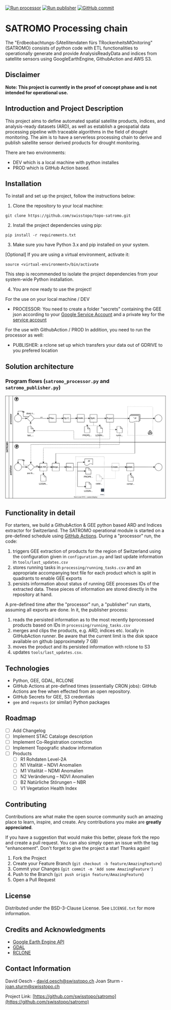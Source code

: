 [![Run processor](https://github.com/swisstopo/topo-satromo/actions/workflows/run-processor.yml/badge.svg)](https://github.com/swisstopo/topo-satromo/actions/workflows/run-processor.yml) [![Run publisher](https://github.com/swisstopo/topo-satromo/actions/workflows/run-publisher.yml/badge.svg)](https://github.com/swisstopo/topo-satromo/actions/workflows/run-publisher.yml)
[![GitHub commit](https://img.shields.io/github/last-commit/swisstopo/topo-satromo)](https://github.com/swisstopo/topo-satromo/commits/main)
# SATROMO Processing chain

The "Erdbeobachtungs-SAtellitendaten fürs TRockenheitsMOnitoring" (SATROMO) consists of python code with ETL functionalities to operationally generate and provide AnalysisReadyData and indices from satellite sensors using GoogleEarthEngine, GithubAction and AWS S3. 

## Disclaimer

**Note: This project is currently in the proof of concept phase and is not intended for operational use.**

## Introduction and Project Description

This project aims to define automated spatial satellite products, indices, and analysis-ready datasets (ARD), as well as establish a geospatial data processing pipeline with traceable algorithms in the field of drought monitoring.
The aim is to have a serverless processing chain to derive and publish satellite sensor derived products for drought monitoring. 

There are two environments:
- DEV which is a local machine with python installes
- PROD which is GitHub Action based.

## Installation

To install and set up the project, follow the instructions below:

1. Clone the repository to your local machine:
```
git clone https://github.com/swisstopo/topo-satromo.git
```
2. Install the project dependencies using pip:
```
pip install -r requirements.txt
```
3. Make sure you have Python 3.x and pip installed on your system.

[Optional] If you are using a virtual environment, activate it:
```
source <virtual-environment>/bin/activate
```
This step is recommended to isolate the project dependencies from your system-wide Python installation.

4. You are now ready to use the project!

For the use on your local machine / DEV 
- PROCESSOR: You need to create a folder "secrets" containing the GEE json according to your [Google Service Account](https://developers.google.com/earth-engine/guides/service_account) and a private key for the [service account](https://developers.google.com/earth-engine/guides/service_account#create-a-private-key-for-the-service-account)

For the use with GithubAction / PROD
In addition, you need to run the processor as well:
- PUBLISHER: a rclone set up which transfers your data out of GDRIVE to you prefered location

## Solution architecture
### Program flows  (`satromo_processor.py` and `satromo_publisher.py`)

![Diagram](satromo_processor.drawio.svg)

## Functionality in detail

For starters, we build a GithubAction & GEE python based ARD and Indices extractor for Switzerland. The SATROMO operational module is started on a pre-defined schedule using [GitHub Actions](https://github.com/features/actions). During a "processor" run, the code:
1. triggers GEE extraction of products for the region of Switzerland using the configuration given in `configuration.py` and last update information in `tools/last_updates.csv`
2. stores running tasks in `processing/running_tasks.csv` and an appropriate accompanying text file for each product which is split in quadrants to enable GEE exports
3. persists information about status of running GEE processes IDs of the extracted data. These pieces of information are stored directly in the repository at hand.

A pre-defined time after the "processor" run, a "publisher" run starts, assuming all exports are done. In it, the publisher process:
1. reads the persisted information as to the most recently bprocessed  products based on IDs in `processing/running_tasks.csv`
2. merges and clips the products, e.g. ARD, indices etc. locally in GitHubAction runner. Be aware that the current limit is the disk space available on github (approximately 7 GB)
3. moves the product and its persisted information with rclone to S3 
4. updates `tools/last_updates.csv`.

## Technologies

- Python, GEE, GDAL, RCLONE
- GitHub Actions at pre-defined times (essentially CRON jobs): GitHub Actions are free when effected from an open repository.
- GitHub Secrets for GEE, S3 credentials
- `gee` and `requests` (or similar) Python packages

## Roadmap

- [ ] Add Changelog
- [ ] Implement STAC Cataloge description  
- [ ] Implement Co-Registration correction
- [ ] Implement Topografic shadow information
- [ ] Products
    - [ ] R1 Rohdaten Level-2A 
    - [ ] N1 Vitalität – NDVI Anomalien
    - [ ] M1 Vitalität – NDMI Anomalien
    - [ ] N2 Veränderung – NDVI Anomalien
    - [ ] B2 Natürliche Störungen – NBR
    - [ ] V1 Vegetation Health Index

## Contributing

Contributions are what make the open source community such an amazing place to learn, inspire, and create. Any contributions you make are **greatly appreciated**.

If you have a suggestion that would make this better, please fork the repo and create a pull request. You can also simply open an issue with the tag "enhancement".
Don't forget to give the project a star! Thanks again!

1. Fork the Project
2. Create your Feature Branch (`git checkout -b feature/AmazingFeature`)
3. Commit your Changes (`git commit -m 'Add some AmazingFeature'`)
4. Push to the Branch (`git push origin feature/AmazingFeature`)
5. Open a Pull Request

## License

Distributed under the BSD-3-Clause License. See `LICENSE.txt` for more information.

## Credits and Acknowledgments

* [Google Earth Engine API](https://github.com/google/earthengine-api)
* [GDAL](https://github.com/OSGeo/gdal)
* [RCLONE](https://github.com/rclone/rclone)


## Contact Information

David Oesch - david.oesch@swisstopo.ch
Joan Sturm - joan.sturm@swisstopo.ch

Project Link: [https://github.com/swisstopo/satromo](https://github.com/swisstopo/satromo)





